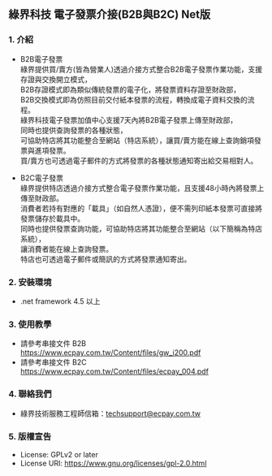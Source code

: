 ## 綠界科技 電子發票介接(B2B與B2C) Net版

### 1. 介紹

* B2B電子發票<br />
    綠界提供買/賣方(皆為營業人)透過介接方式整合B2B電子發票作業功能，支援存證與交換開立模式，<br />
    B2B存證模式即為類似傳統發票的電子化，將發票資料存證至財政部，<br />
	B2B交換模式即為仿照目前交付紙本發票的流程，轉換成電子資料交換的流程。<br />
	綠界科技電子發票加值中心支援7天內將B2B電子發票上傳至財政部，<br />
    同時也提供查詢發票的各種狀態，<br />
	可協助特店將其功能整合至網站（特店系統），讓買/賣方能在線上查詢銷項發票與進項發票。<br />
	買/賣方也可透過電子郵件的方式將發票的各種狀態通知寄出給交易相對人。


* B2C電子發票<br />
    綠界提供特店透過介接方式整合電子發票作業功能，且支援48小時內將發票上傳至財政部。<br />
    消費者若持有對應的「載具」（如自然人憑證），便不需列印紙本發票可直接將發票儲存於載具中。<br />
    同時也提供發票查詢功能，可協助特店將其功能整合至網站（以下簡稱為特店系統），<br />
	讓消費者能在線上查詢發票。<br />
    特店也可透過電子郵件或簡訊的方式將發票通知寄出。


### 2. 安裝環境

* .net framework 4.5 以上

### 3. 使用教學

* 請參考串接文件 B2B https://www.ecpay.com.tw/Content/files/gw_i200.pdf
* 請參考串接文件 B2C https://www.ecpay.com.tw/Content/files/ecpay_004.pdf

### 4. 聯絡我們

* 綠界技術服務工程師信箱：techsupport@ecpay.com.tw

### 5. 版權宣告

* License: GPLv2 or later
* License URI: https://www.gnu.org/licenses/gpl-2.0.html


